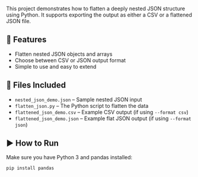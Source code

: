 This project demonstrates how to flatten a deeply nested JSON structure using Python. It supports exporting the output as either a CSV or a flattened JSON file.

## 🔧 Features

- Flatten nested JSON objects and arrays
- Choose between CSV or JSON output format
- Simple to use and easy to extend

## 📂 Files Included

- `nested_json_demo.json` – Sample nested JSON input
- `flatten_json.py` – The Python script to flatten the data
- `flattened_json_demo.csv` – Example CSV output (if using `--format csv`)
- `flattened_json_demo.json` – Example flat JSON output (if using `--format json`)

## ▶️ How to Run

Make sure you have Python 3 and pandas installed:

```bash
pip install pandas
```
